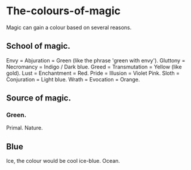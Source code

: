 # The-colours-of-magic

Magic can gain a colour based on several reasons.

## School of magic.
Envy = Abjuration = Green (like the phrase 'green with envy').
Gluttony = Necromancy = Indigo / Dark blue.
Greed = Transmutation = Yellow (like gold).
Lust = Enchantment = Red.
Pride = Illusion = Violet Pink.
Sloth = Conjuration = Light blue.
Wrath = Evocation = Orange.

## Source of magic.

### Green.
Primal.
Nature.

## Blue
Ice, the colour would be cool ice-blue.
Ocean.

